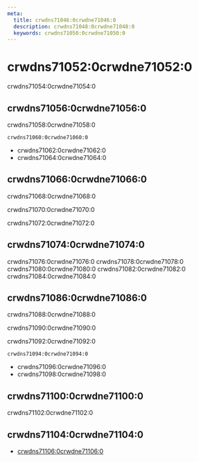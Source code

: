 ```yaml
---
meta:
  title: crwdns71046:0crwdne71046:0
  description: crwdns71048:0crwdne71048:0
  keywords: crwdns71050:0crwdne71050:0
---
```


# crwdns71052:0crwdne71052:0
crwdns71054:0crwdne71054:0

<entry-ad />

## crwdns71056:0crwdne71056:0
crwdns71058:0crwdne71058:0

`crwdns71060:0crwdne71060:0`
- crwdns71062:0crwdne71062:0
- crwdns71064:0crwdne71064:0


## crwdns71066:0crwdne71066:0
crwdns71068:0crwdne71068:0

  crwdns71070:0crwdne71070:0

  crwdns71072:0crwdne71072:0

## crwdns71074:0crwdne71074:0
crwdns71076:0crwdne71076:0
<alert type="success">crwdns71078:0crwdne71078:0</alert>
<alert type="info">crwdns71080:0crwdne71080:0</alert>
<alert type="warning">crwdns71082:0crwdne71082:0</alert>
<alert type="error">crwdns71084:0crwdne71084:0</alert>

## crwdns71086:0crwdne71086:0
crwdns71088:0crwdne71088:0

  crwdns71090:0crwdne71090:0

  crwdns71092:0crwdne71092:0

  `crwdns71094:0crwdne71094:0`
  - crwdns71096:0crwdne71096:0
  - crwdns71098:0crwdne71098:0

## crwdns71100:0crwdne71100:0
crwdns71102:0crwdne71102:0

## crwdns71104:0crwdne71104:0
  - [crwdns71106:0crwdne71106:0]()

<endmatter />
